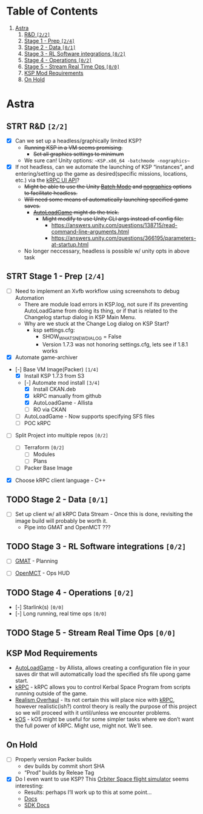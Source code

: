 
# Table of Contents

1.  [Astra](#org8024ff4)
    1.  [R&D <code>[2/2]</code>](#org94171a3)
    2.  [Stage 1 - Prep <code>[2/4]</code>](#org1968540)
    3.  [Stage 2 - Data <code>[0/1]</code>](#org9c81c07)
    4.  [Stage 3 - RL Software integrations <code>[0/2]</code>](#org5b48f81)
    5.  [Stage 4 - Operations <code>[0/2]</code>](#org6676b37)
    6.  [Stage 5 - Stream Real Time Ops <code>[0/0]</code>](#org8ecef1a)
    7.  [KSP Mod Requirements](#orgb3dfc97)
    8.  [On Hold](#org5de7ba6)



<a id="org8024ff4"></a>

# Astra


<a id="org94171a3"></a>

## STRT R&D <code>[2/2]</code>

-   [X] Can we set up a headless/graphically limited KSP?
    -   <del>Running KSP in a VM seems promising.</del>
        -   <del>Set all graphics settings to minimum</del>
    -   We sure can! Unity options: `~KSP.x86_64 -batchmode -nographics~`
-   [X] If not headless, can we automate the launching of KSP &ldquo;instances&rdquo;, and entering/setting up the game as desired(specific missions, locations, etc.) via the [kRPC UI API](https://krpc.github.io/krpc/cpp/api/ui/ui.html)?
    -   <del>Might be able to use the Unity [Batch Mode](https://docs.unity3d.com/Manual/CLIBatchmodeCoroutines.html) and [nographics](https://docs.unity3d.com/Manual/CommandLineArguments.html) options to facilitate headless.</del>
    -   <del>Will need some means of automatically launching specified game saves.</del>
        -   <del>[AutoLoadGame](https://github.com/allista/AutoLoadGame) might do the trick.</del>
            -   <del>Might modify to use Unity CLI args instead of config file:</del>
                -   <https://answers.unity.com/questions/138715/read-command-line-arguments.html>
                -   <https://answers.unity.com/questions/366195/parameters-at-startup.html>
    -   No longer neccessary, headless is possible w/ unity opts in above task


<a id="org1968540"></a>

## STRT Stage 1 - Prep <code>[2/4]</code>

-   [ ] Need to implement an Xvfb workflow using screenshots to debug Automation
    -   There are module load errors in KSP.log, not sure if its preventing AutoLoadGame from doing its thing, or if that is related to the Changelog startup dialog in KSP Main Menu.
    -   Why are we stuck at the Change Log dialog on KSP Start?
        -   ksp settings.cfg:
            -   SHOW<sub>WHATSNEW</sub><sub>DIALOG</sub> = False
            -   Version 1.7.3 was not honoring settings.cfg, lets see if 1.8.1 works
-   [X] Automate game-archiver
-   [-] Base VM Image(Packer) <code>[1/4]</code>
    -   [X] Install KSP 1.7.3 from S3
    -   [-] Automate mod install <code>[3/4]</code>
        -   [X] Install CKAN.deb
        -   [X] kRPC manually from github
        -   [X] AutoLoadGame - Allista
        -   [ ] RO via CKAN
    -   [ ] AutoLoadGame - Now supports specifying SFS files
    -   [ ] POC kRPC
-   [ ] Split Project into multiple repos <code>[0/2]</code>
    -   [ ] Terraform <code>[0/2]</code>
        -   [ ] Modules
        -   [ ] Plans
    -   [ ] Packer Base Image
-   [X] Choose kRPC client language - C++


<a id="org9c81c07"></a>

## TODO Stage 2 - Data <code>[0/1]</code>

-   [ ] Set up client w/ all kRPC Data Stream - Once this is done, revisiting the image build will probably be worth it.
    -   Pipe into GMAT and OpenMCT ???


<a id="org5b48f81"></a>

## TODO Stage 3 - RL Software integrations <code>[0/2]</code>

-   [ ] [GMAT](https://opensource.gsfc.nasa.gov/projects/GMAT/index.php) - Planning
-   [ ] [OpenMCT](https://github.com/nasa/openmct) - Ops HUD


<a id="org6676b37"></a>

## TODO Stage 4 - Operations <code>[0/2]</code>

-   [-] Starlink(s) <code>[0/0]</code>
-   [-] Long running, real time ops <code>[0/0]</code>


<a id="org8ecef1a"></a>

## TODO Stage 5 - Stream Real Time Ops <code>[0/0]</code>


<a id="orgb3dfc97"></a>

## KSP Mod Requirements

-   [AutoLoadGame](https://github.com/allista/AutoLoadGame) - by Allista, allows creating a configuration file in your saves dir that will automatically load the specified sfs file upong game start.
-   [kRPC](https://krpc.github.io/krpc/) - kRPC allows you to control Kerbal Space Program from scripts running outside of the game.
-   [Realism Overhaul](https://github.com/KSP-RO/RealismOverhaul/wiki) - Its not certain this will place nice with [kRPC](https://krpc.github.io/krpc/), however realistic(ish?) control theory is really the purpose of this project so we will proceed with it until/unless we encounter problems.
-   [kOS](https://ksp-kos.github.io/KOS/) - kOS might be useful for some simpler tasks where we don&rsquo;t want the full power of kRPC. Might use, might not. We&rsquo;ll see.


<a id="org5de7ba6"></a>

## On Hold

-   [ ] Properly version Packer builds
    -   dev builds by commit short SHA
    -   &ldquo;Prod&rdquo; builds by Releae Tag
-   [X] Do I even want to use KSP? This [Orbiter Space flight simulator](http://orbit.medphys.ucl.ac.uk/index.html) seems interesting:
    -   Results: perhaps I&rsquo;ll work up to this at some point&#x2026;
    -   [Docs](https://www.orbiterwiki.org/wiki/)
    -   [SDK Docs](https://www.orbiterwiki.org/wiki/SDK_documentation)

